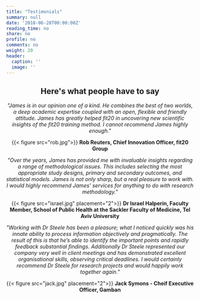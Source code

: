 ```yaml
---
title: "Testimonials"
summary: null
date: '2018-06-28T00:00:00Z'
reading_time: no
share: no
profile: no
comments: no
weight: 20
header:
  caption: ''
  image: ''
---
```


<div align="center">

## Here's what people have to say

*"James is in our opinion one of a kind. He combines the best of two worlds, a deep academic expertise coupled with an open, flexible and friendly attitude. James has greatly helped fit20 in uncovering new scientific insights of the fit20 training method. I cannot recommend James highly enough."*

{{< figure src="rob.jpg">}} 
**Rob Reuters, Chief Innovation Officer, fit20 Group**

*"Over the years, James has provided me with invaluable insights regarding a range of methodological issues. This includes selecting the most appropriate study designs, primary and secondary outcomes, and statistical models. James is not only sharp, but a real pleasure to work with. I would highly recommend James' services for anything to do with research methodology."*

{{< figure src="israel.jpg" placement="2">}}
**Dr Israel Halperin, Faculty Member, School of Public Health at the Sackler Faculty of Medicine, Tel Aviv University**

*"Working with Dr Steele has been a pleasure; what I noticed quickly was his innate ability to process information objectively and pragmatically. The result of this is that he’s able to identify the important points and rapidly feedback substantial findings.
Additionally Dr Steele represented our company very well in client meetings and has demonstrated excellent organisational skills, observing critical deadlines. I would certainly recommend Dr Steele for research projects and would happily work together again."*

{{< figure src="jack.jpg" placement="2">}}
**Jack Symons - Cheif Executive Officer, Gamban**


